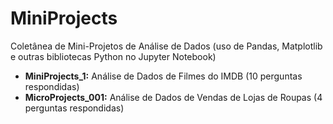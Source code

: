 # MiniProjects

Coletânea de Mini-Projetos de Análise de Dados (uso de Pandas, Matplotlib e outras bibliotecas Python no Jupyter Notebook)

* **MiniProjects_1:** Análise de Dados de Filmes do IMDB (10 perguntas respondidas)
* **MicroProjects_001:** Análise de Dados de Vendas de Lojas de Roupas (4 perguntas respondidas)
